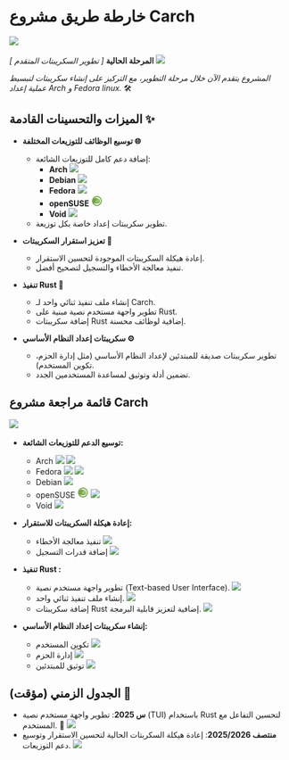 # خارطة طريق مشروع Carch 
<img src="https://img.icons8.com/?size=80&id=CBfO8TrnezXC&format=png" width="50" />

**المرحلة الحالية** *[ تطوير السكريبتات المتقدم ]* <img src="https://cdn-icons-png.flaticon.com/128/4315/4315445.png" width="20" /> 

*المشروع يتقدم الآن خلال مرحلة التطوير، مع التركيز على إنشاء سكريبتات لتبسيط عملية إعداد Arch و Fedora linux.* 🛠️

## الميزات والتحسينات القادمة ✨

- **توسيع الوظائف للتوزيعات المختلفة 🌐**
   - إضافة دعم كامل للتوزيعات الشائعة:
     - **Arch** <img src="https://img.icons8.com/?size=48&id=uIXgLv5iSlLJ&format=png" width="20" />
     - **Debian** <img src="https://img.icons8.com/?size=48&id=17838&format=png" width="20" /> 
     - **Fedora** <img src="https://img.icons8.com/?size=48&id=ZbBhBW0N2q3D&format=png" width="20" />
     - **openSUSE** <img src="https://raw.githubusercontent.com/harilvfs/assets/refs/heads/main/suse/opensuse.png" width="20" /> 
     - **Void** <img src="https://upload.wikimedia.org/wikipedia/commons/thumb/0/02/Void_Linux_logo.svg/256px-Void_Linux_logo.svg.png" width="20" /> 
   - تطوير سكريبتات إعداد خاصة بكل توزيعة.

- **تعزيز استقرار السكريبتات 🔧**
   - إعادة هيكلة السكريبتات الموجودة لتحسين الاستقرار.
   - تنفيذ معالجة الأخطاء والتسجيل لتصحيح أفضل.

- **تنفيذ Rust 🦀**
  - إنشاء ملف تنفيذ ثنائي واحد لـ Carch. 
  - تطوير واجهة مستخدم نصية مبنية على Rust. 
  - إضافة سكريبتات Rust إضافية لوظائف محسنة. 

- **سكريبتات إعداد النظام الأساسي ⚙️**
   - تطوير سكريبتات صديقة للمبتدئين لإعداد النظام الأساسي (مثل إدارة الحزم، تكوين المستخدم).
   - تضمين أدلة وتوثيق لمساعدة المستخدمين الجدد.

## قائمة مراجعة مشروع Carch 
<img src="https://cdn-icons-png.flaticon.com/128/8090/8090840.png" width="30" />

- **توسيع الدعم للتوزيعات الشائعة:**

  - Arch <img src="https://img.icons8.com/?size=48&id=uIXgLv5iSlLJ&format=png" width="20" /> <img src="https://cdn-icons-png.flaticon.com/128/190/190411.png" width="20" /> 
  - Fedora <img src="https://img.icons8.com/?size=48&id=ZbBhBW0N2q3D&format=png" width="20" /> <img src="https://cdn-icons-png.flaticon.com/128/190/190411.png" width="20" />
  - Debian <img src="https://cdn-icons-png.flaticon.com/128/190/190406.png" width="20" /> 
  - openSUSE <img src="https://raw.githubusercontent.com/harilvfs/assets/refs/heads/main/suse/opensuse.png" width="20" /> <img src="https://cdn-icons-png.flaticon.com/128/190/190411.png" width="20" />  
  - Void <img src="https://cdn-icons-png.flaticon.com/128/190/190406.png" width="20" />

- **إعادة هيكلة السكريبتات للاستقرار:**

  - تنفيذ معالجة الأخطاء <img src="https://cdn-icons-png.flaticon.com/128/190/190411.png" width="20" /> 
  - إضافة قدرات التسجيل <img src="https://cdn-icons-png.flaticon.com/128/190/190411.png" width="20" />

- **تنفيذ Rust :**

  - تطوير واجهة مستخدم نصية (Text-based User Interface). <img src="https://cdn-icons-png.flaticon.com/128/190/190411.png" width="20" /> 
  - إنشاء ملف تنفيذ ثنائي واحد. <img src="https://cdn-icons-png.flaticon.com/128/190/190411.png" width="20" /> 
  - إضافة سكريبتات Rust إضافية لتعزيز قابلية البرمجة. <img src="https://cdn-icons-png.flaticon.com/128/190/190406.png" width="20" />

- **إنشاء سكريبتات إعداد النظام الأساسي:**
  
  - تكوين المستخدم <img src="https://cdn-icons-png.flaticon.com/128/190/190411.png" width="20" />
  - إدارة الحزم <img src="https://cdn-icons-png.flaticon.com/128/190/190411.png" width="20" />
  - توثيق للمبتدئين <img src="https://cdn-icons-png.flaticon.com/128/190/190411.png" width="20" />

## الجدول الزمني (مؤقت) 📅

- **س 2025**: تطوير واجهة مستخدم نصية (TUI) باستخدام Rust لتحسين التفاعل مع المستخدم. 🦀 <img src="https://cdn-icons-png.flaticon.com/128/190/190411.png" width="20" />
- **منتصف 2025/2026**: إعادة هيكلة السكربتات الحالية لتحسين الاستقرار وتوسيع دعم التوزيعات. <img src="https://cdn-icons-png.flaticon.com/128/190/190411.png" width="20" />
    